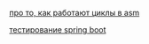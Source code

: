 [про то, как работают циклы в asm](https://www.youtube.com/watch?v=ZYJIakkcLYw)

[тестирование spring boot](https://habr.com/ru/post/561520/)
